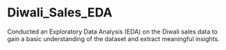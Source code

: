 # Diwali_Sales_EDA
Conducted an Exploratory Data Analysis (EDA) on the Diwali sales data to gain a basic understanding of the dataset and extract meaningful insights. 
